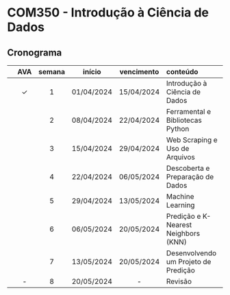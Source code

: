 # COM350 - Introdução à Ciência de Dados

## Cronograma

|   | AVA | semana | início | vencimento | conteúdo |
|:---:|:---:|:---:|:---:|:---:|:---|
|  | &check; | 1 | 01/04/2024 | 15/04/2024 | Introdução à Ciência de Dados |
|  |  | 2 | 08/04/2024 | 22/04/2024 | Ferramental e Bibliotecas Python |
|  |  | 3 | 15/04/2024 | 29/04/2024 | Web Scraping e Uso de Arquivos |
|  |  | 4 | 22/04/2024 | 06/05/2024 | Descoberta e Preparação de Dados |
|  |  | 5 | 29/04/2024 | 13/05/2024 | Machine Learning |
|  |  | 6 | 06/05/2024 | 20/05/2024 | Predição e K-Nearest Neighbors (KNN) |
|  |  | 7 | 13/05/2024 | 20/05/2024 | Desenvolvendo um Projeto de Predição |
|  | - | 8 | 20/05/2024 | - | Revisão |